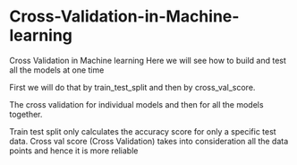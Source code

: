 # Cross-Validation-in-Machine-learning
Cross Validation in Machine learning
Here we will see how to build and test all the models at one time

First we will do that by train_test_split and then by cross_val_score.

The cross validation for individual models and then for all the models together. 

Train test split only calculates the accuracy score for only a specific test data.
Cross val score (Cross Validation) takes into consideration all the data points and hence it is more reliable
